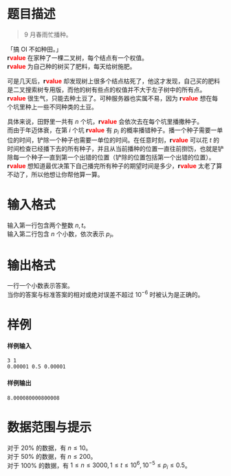 
# 题目描述

> 9 月春雨忙播种。

「搞 OI 不如种田。」  
<span style="font-weight:bold">r<span style="color:red">value</span></span> 在家种了一棵二叉树，每个结点有一个权值。  
<span style="font-weight:bold">r<span style="color:red">value</span></span> 为自己种的树买了肥料，每天给树施肥。

可是几天后，<span style="font-weight:bold">r<span style="color:red">value</span></span> 却发现树上很多个结点枯死了，他这才发现，自己买的肥料是二叉搜索树专用版，而他的树有些点的权值并不大于左子树中的所有点。  
<span style="font-weight:bold">r<span style="color:red">value</span></span> 很生气，只能去种土豆了。可种服务器也实属不易，因为 <span style="font-weight:bold">r<span style="color:red">value</span></span> 想在每个坑里种上一些不同种类的土豆。

具体来说，田野里一共有 $n$ 个坑，<span style="font-weight:bold">r<span style="color:red">value</span></span> 会依次去在每个坑里播撒种子。  
而由于年迈体衰，在第 $i$ 个坑 <span style="font-weight:bold">r<span style="color:red">value</span></span> 有 $p_i$ 的概率播错种子。播一个种子需要一单位的时间，铲除一个种子也需要一单位的时间。在任意时刻，<span style="font-weight:bold">r<span style="color:red">value</span></span> 可以花 $t$ 的时间检查已经播下去的所有种子，并且从当前播种的位置一直往前捯饬，也就是铲除每一个种子一直到第一个出错的位置（铲除的位置包括第一个出错的位置）。  
<span style="font-weight:bold">r<span style="color:red">value</span></span> 想知道最优决策下自己播完所有种子的期望时间是多少，<span style="font-weight:bold">r<span style="color:red">value</span></span> 太老了算不动了，所以他想让你帮他算一算。

# 输入格式

输入第一行包含两个整数 $n,t$。  
输入第二行包含 $n$ 个小数，依次表示 $p_i$。

# 输出格式

一行一个小数表示答案。  
当你的答案与标准答案的相对或绝对误差不超过 $10^{-6}$ 时被认为是正确的。

# 样例

#### 样例输入

```plain
3 1
0.00001 0.5 0.00001
```

#### 样例输出

```plain
8.000080000800008
```

# 数据范围与提示

对于 $20\%$ 的数据，有 $n\leq 10$。  
对于 $50\%$ 的数据，有 $n\leq 200$。  
对于 $100\%$ 的数据，有 $1\leq n\leq 3000,1\leq t\leq 10^6,10^{-5}\leq p_i\leq0.5$。

